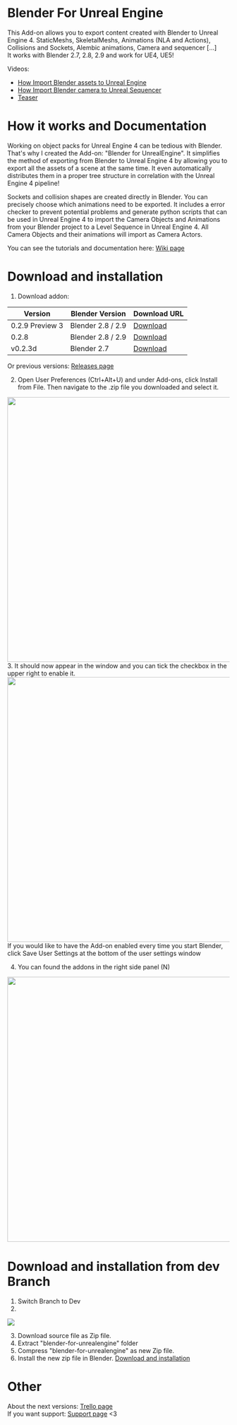 # Blender For Unreal Engine
This Add-on allows you to export content created with Blender to Unreal Engine 4. StaticMeshs, SkeletalMeshs, Animations (NLA and Actions), Collisions and Sockets, Alembic animations, Camera and sequencer [...]
</br>It works with Blender 2.7, 2.8, 2.9 and work for UE4, UE5!

Videos:
- [How Import Blender assets to Unreal Engine](https://youtu.be/2ehb2Ih3Nbg)
- [How Import Blender camera to Unreal Sequencer](https://youtu.be/Xx_9MQu2EkM)
- [Teaser](https://youtu.be/YLOZZIlhgaM)

# How it works and Documentation
Working on object packs for Unreal Engine 4 can be tedious with Blender. That's why I created the Add-on: "Blender for UnrealEngine". It simplifies the method of exporting from Blender to Unreal Engine 4 by allowing you to export all the assets of a scene at the same time. It even automatically distributes them in a proper tree structure in correlation with the Unreal Engine 4 pipeline!

Sockets and collision shapes are created directly in Blender.
You can precisely choose which animations need to be exported.
It includes a error checker to prevent potential problems and generate python scripts that can be used in Unreal Engine 4 to import the Camera Objects and Animations from your Blender project to a Level Sequence in Unreal Engine 4. All Camera Objects and their animations will import as Camera Actors.

You can see the tutorials and documentation here: [Wiki page](https://github.com/xavier150/Blender-For-UnrealEngine-Addons/wiki)

# Download and installation
1. Download addon:

|Version|Blender Version|Download URL|
|---|---|---|
|0.2.9 Preview 3 |Blender 2.8 / 2.9|[Download](https://github.com/xavier150/Blender-For-UnrealEngine-Addons/releases/tag/vp0.2.9.3)|
|0.2.8|Blender 2.8 / 2.9|[Download](https://github.com/xavier150/Blender-For-UnrealEngine-Addons/releases/tag/v0.2.8)|
|v0.2.3d|Blender 2.7|[Download](https://github.com/xavier150/Blender-For-UnrealEngine-Addons/releases/tag/v.0.2.3d)|

Or previous versions: [Releases page](https://github.com/xavier150/Blender-For-UnrealEngine-Addons/releases)

2. Open User Preferences (Ctrl+Alt+U) and under Add-ons, click Install from File. Then navigate to the .zip file you downloaded and select it.
<img src="https://github.com/xavier150/Blender-For-UnrealEngine-Addons/blob/master/docs/InstallationScreen1.jpg" width="600">
3. It should now appear in the window and you can tick the checkbox in the upper right to enable it.
<img src="https://github.com/xavier150/Blender-For-UnrealEngine-Addons/blob/master/docs/InstallationScreen2.jpg" width="600">
If you would like to have the Add-on enabled every time you start Blender, click Save User Settings at the bottom of the user settings window

4. You can found the addons in the right side panel (N)
<img src="https://github.com/xavier150/Blender-For-UnrealEngine-Addons/blob/master/docs/InstallationScreen3.jpg" width="600">

# Download and installation from dev Branch
1. Switch Branch to Dev
2. 
<img src="https://github.com/xavier150/Blender-For-UnrealEngine-Addons/blob/master/docs/SwitchBranchToDev.jpg">

3. Download source file as Zip file.
4. Extract "blender-for-unrealengine" folder
5. Compress "blender-for-unrealengine" as new Zip file.
6. Install the new zip file in Blender.
[Download and installation](#download-and-installation)

# Other
About the next versions: [Trello page](https://trello.com/b/32g729kg/blender-for-unreal-engine-addon) </br>
If you want support: [Support page](https://github.com/xavier150/Blender-For-UnrealEngine-Addons/wiki/Support) <3
